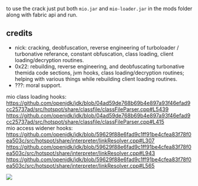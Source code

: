 to use the crack just put both `mio.jar` and `mio-loader.jar` in the mods folder along with fabric api and run.

## credits
- nick: cracking, deobfuscation, reverse engineering of turboloader / turbonative referance, constant obfuscation, class loading, client loading/decryption routines.
- 0x22: rebuilding, reverse engineering, and deobfuscating turbonative themida code sections, jvm hooks, class loading/decryption routines; helping with various things while rebuilding client loading routines.
- ???: moral support.

mio class loading hooks: <br>
https://github.com/openjdk/jdk/blob/04ad59de768b69b4e897a93f46efad9cc25737ad/src/hotspot/share/classfile/classFileParser.cpp#L5439 <br>
https://github.com/openjdk/jdk/blob/04ad59de768b69b4e897a93f46efad9cc25737ad/src/hotspot/share/classfile/classFileParser.cpp#L415 <br>
mio access widener hooks: <br>
https://github.com/openjdk/jdk/blob/59629f88e6fad9c1ff91be4cfea83f78f0ea503c/src/hotspot/share/interpreter/linkResolver.cpp#L307 <br>
https://github.com/openjdk/jdk/blob/59629f88e6fad9c1ff91be4cfea83f78f0ea503c/src/hotspot/share/interpreter/linkResolver.cpp#L943 <br>
https://github.com/openjdk/jdk/blob/59629f88e6fad9c1ff91be4cfea83f78f0ea503c/src/hotspot/share/interpreter/linkResolver.cpp#L565 <br>

[![](https://www.futureclient.net/fate.png)](https://open.spotify.com/track/6zaKzSQwWtxqAvBvoubEWo)

